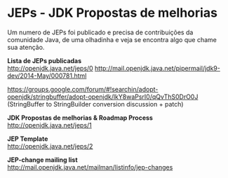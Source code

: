# JEPs - JDK Propostas de melhorias

Um numero de JEPs foi publicado e precisa de contribuições da comunidade Java, de uma olhadinha e veja se encontra algo que chame sua atenção.

**Lista de JEPs publicadas** <br/>
http://openjdk.java.net/jeps/0
http://mail.openjdk.java.net/pipermail/jdk9-dev/2014-May/000781.html

https://groups.google.com/forum/#!searchin/adopt-openjdk/stringbuffer/adopt-openjdk/lkY8waPsrI0/qQvThS0DrO0J (StringBuffer to StringBuilder conversion discussion + patch)

**JDK Propostas de melhorias & Roadmap Process** <br/>
http://openjdk.java.net/jeps/1

**JEP Template** <br/>
http://openjdk.java.net/jeps/2

**JEP-change mailing list** <br/>
http://mail.openjdk.java.net/mailman/listinfo/jep-changes